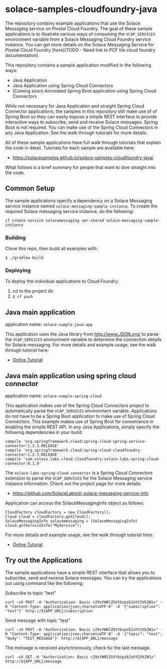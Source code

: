 # solace-samples-cloudfoundry-java

The repository contains example applications that use the Solace Messaging service on Pivotal Cloud Foundry. The goal of these sample applications is to illustrate various ways of consuming the `VCAP_SERVICES` environment variable from a Solace Messaging Cloud Foundry service instance. You can get more details on the  Solace Messaging Service for Pivotal Cloud Foundry [here](TODO - Need link to PCF tile cloud foundry documentation).

This repository contains a sample application modified in the following ways:

* Java Application
* Java Application using Spring Cloud Connectors
* (Coming soon) Annotated Spring Boot application using Spring Cloud Connectors

While not necessary for Java Application and straight Spring Cloud Connector applications, the samples in this repository still make use of of Spring Boot so they can easily expose a simple REST interface to provide interactive ways to subscribe, send and receive Solace messages. Spring Boot is not required. You can make use of the Spring Cloud Connectors in any Java Application. See the walk through tutorials for more details.

All of these sample applications have full walk through tutorials that explain the code in detail. Tutorials for each sample are available here:

* https://solacesamples.github.io/solace-samples-cloudfoundry-java/

What follows is a brief summary for people that want to dive straight into the code.

## Common Setup 

The sample applications specify a dependency on a Solace Messaging service instance named `solace-messaging-sample-instance`. To create the required Solace messaging service instance, do the following:

	cf create-service solacemessaging vmr-shared solace-messaging-sample-instance
	

### Building

Clone this repo, then build all examples with:

	$ ./gradlew build

### Deploying

To deploy the individual applications to Cloud Foundry:
1. cd to the project dir
1. `$ cf push`

## Java main application

application name: `solace-sample-java-app`

This application uses the Java library from http://www.JSON.org/ to parse the `VCAP_SERVICES` environment variable to determine the connection details for Solace messaging. For more details and example usage, see the walk through tutorial here:

* [Online Tutorial](https://solacesamples.github.io/solace-samples-cloudfoundry-java/docs/java-app/)

## Java main application using spring cloud connector

application name: `solace-sample-spring-cloud`

This application makes use of the Spring Cloud Connectors project to automatically parse the `VCAP_SERVICES` environment variable. Applications do *not* have to be a Spring Boot application to make use of Spring Cloud Connectors. This example makes use of Spring Boot for convenience in enabling the simple REST API. In any Java Applications, simply specify the following dependencies in your build:

	compile 'org.springframework.cloud:spring-cloud-spring-service-connector:1.2.3.RELEASE'
	compile 'org.springframework.cloud:spring-cloud-cloudfoundry-connector:1.2.3.RELEASE'
	compile 'com.solace.labs.cloud.cloudfoundry:solace-labs-spring-cloud-connector:0.1.0'

The `solace-labs-spring-cloud-connector` is a Spring Cloud Connectors extension to parse the `VCAP_SERVICES` for the Solace Messaging service instance information. Check out the project page for more details:

* https://github.com/SolaceLabs/sl-solace-messaging-service-info

Application can access the SolaceMessagingInfo object as follows:

	CloudFactory cloudFactory = new CloudFactory();
	Cloud cloud = cloudFactory.getCloud();
	SolaceMessagingInfo solacemessaging = (SolaceMessagingInfo) cloud.getServiceInfo("MyService");

For more details and example usage, see the walk through tutorial here:

* [Online Tutorial](https://solacesamples.github.io/solace-samples-cloudfoundry-java/docs/spring-cloud/)


## Try out the Applications

The sample applications have a simple REST interface that allows you to subscribe, send and receive Solace messages. You can try the applications out using command like the following:

Subscribe to topic "test"

	curl -sX POST -H "Authorization: Basic c29sYWNlZGVtbzpzb2xhY2VkZW1v" -H "Content-Type: application/json;charset=UTF-8" -d '{"subscription": "test"}' http://${APP_URL}/subscription 

Send message with topic "test"

	curl -sX POST -H "Authorization: Basic c29sYWNlZGVtbzpzb2xhY2VkZW1v" -H "Content-Type: application/json;charset=UTF-8" -d '{"topic": "test", "body": "TEST_MESSAGE"}' http://${APP_URL}/message 

The message is received asynchronously, check for the last message.
	
	curl -sX GET -H "Authorization: Basic c29sYWNlZGVtbzpzb2xhY2VkZW1v"  http://${APP_URL}/message 

